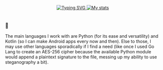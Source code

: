 <div align="center">
  <a href="https://git.io/typing-svg">
    <img src="https://readme-typing-svg.demolab.com?font=LiberationSans&weight=600&duration=1000&pause=1000&color=22C806&background=FF262600&center=true&vCenter=true&multiline=true&width=500&height=250&lines=Adri6336%3A+Curious+by+Nature%3BPython+and+Kotlin%3B%F0%9F%8D%95+%F0%9F%92%B0" alt="Typing SVG"/>
  </a>
  <a href="https://github.com/anuraghazra/github-readme-stats">
    <img src="https://github-readme-stats.vercel.app/api?username=Adri6336&show_icons=true&theme=tokyonight" alt="My stats"/>
  </a>
</div>

<br/>

### 🍕

The main languages I work with are Python (for its ease and versatility) and Kotlin (so I can make Android apps every now and then). Else to those, I may use other languages sporadically if I find a need (like once I used Go Lang to create an AES-256 cipher because the available Python module would append a plaintext signature to the file, messing up my ability to use steganography a bit).
